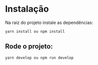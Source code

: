 # Instalação

Na raiz do projeto instale as dependências:

`yarn install ou npm install`

## Rode o projeto:

`yarn develop ou npm run develop`
